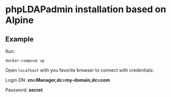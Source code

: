 # phpLDAPadmin installation based on Alpine


## Example

Run:
```
docker-compose up
```

Open ```localhost``` with you favorite browser to connect with credentials:

Login DN: __cn=Manager,dc=my-domain,dc=com__

Password: __secret__

